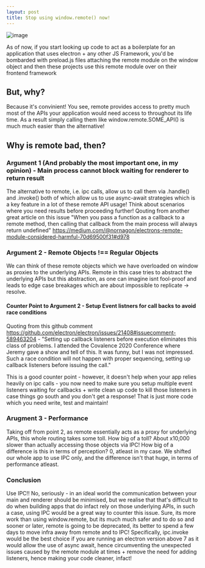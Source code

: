 ```yaml
---
layout: post
title: Stop using window.remote() now!
---
```

![image](https://user-images.githubusercontent.com/25403969/105672660-cdae5c80-5f0a-11eb-97cd-32ece63c1ab6.png)

As of now, if you start looking up code to act as a boilerplate for an application that uses electron + any other JS Framework, you'd be bombarded with preload.js files attaching the remote module on the window object and then these projects use this remote module over on their frontend framework

## But, why?

Because it's convinient! You see, remote provides access to pretty much most of the APIs your application would need access to throughout its life time. As a result simply calling them like window.remote.SOME_API() is much much easier than the alternative!

## Why is remote bad, then?

### Argument 1 (And probably the most important one, in my opinion) - Main process cannot block waiting for renderer to return result

The alternative to remote, i.e. ipc calls, allow us to call them via .handle() and .invoke() both of which allow us to use async-await strategies which is a key feature in a lot of these remote API usage! Think about scenarios where you need results before proceeding further! Qouting from another great article on this issue "When you pass a function as a callback to a remote method, then calling that callback from the main process will always return undefined" <https://medium.com/@nornagon/electrons-remote-module-considered-harmful-70d69500f31#d978>

### Argument 2 - Remote Objects !== Regular Objects

We can think of these remote objects which we have overloaded on window as proxies to the underlying APIs. Remote in this case tries to abstract the underlying APIs but this abstraction, as one can imagine isnt fool-proof and leads to edge case breakages which are about impossible to replicate -> resolve.

#### Counter Point to Argument 2 - Setup Event listners for call backs to avoid race conditions

Quoting from this github comment <https://github.com/electron/electron/issues/21408#issuecomment-589463204> - "Setting up callback listeners before execution eliminates this class of problems. I attended the Covalence 2020 Conference where Jeremy gave a show and tell of this. It was funny, but I was not impressed. Such a race condition will not happen with proper sequencing, setting up callback listeners before issuing the call."

This is a good counter point - however, it doesn't help when your app relies heavily on ipc calls - you now need to make sure you setup multiple event listeners waiting for callbacks + write clean up code to kill those listeners in case things go south and you don't get a response! That is just more code which you need write, test and maintain!

### Arugment 3 - Performance

Taking off from point 2, as remote essentially acts as a proxy for underlying APIs, this whole routing takes some toll. How big of a toll? About x10,000 slower than actually accessing those objects via IPC! How big of a difference is this in terms of perception? 0, atleast in my case. We shifted our whole app to use IPC only, and the difference isn't that huge, in terms of performance atleast.

### Conclusion

Use IPC!! No, seriously - in an ideal world the communication between your main and renderer should be minimised, but we realise that that's difficult to do when building apps that do infact rely on those underlying APIs, in such a case, using IPC would be a great way to counter this issue. Sure, its more work than using window.remote, but its much much safer and to do so and sooner or later, remote is going to be deprecated, its better to spend a few days to move infra away from remote and to IPC!
Specifically, ipc.invoke would be the best choice if you are running an electron version above 7 as it would allow the use of async await, hence circumventing the unexpected issues caused by the remote module at times + remove the need for adding listeners, hence making your code cleaner, infact!
